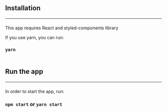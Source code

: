 ## Installation <hr/>

This app requires React and styled-components library

If you use yarn, you can run:

### `yarn` <br/> <br/>

## Run the app <hr/>

In order to start the app, run:

### `npm start` or `yarn start`
